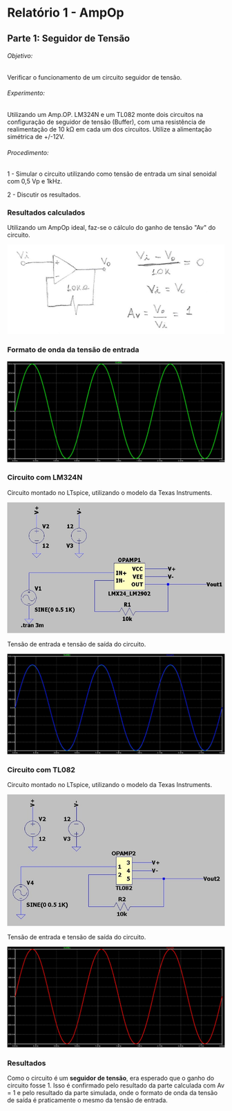 # Relatório 1 - AmpOp

## Parte 1: Seguidor de Tensão

###### Objetivo:

Verificar o funcionamento de um circuito seguidor de tensão.

###### Experimento:

Utilizando um Amp.OP. LM324N e um TL082 monte dois circuitos na configuração de seguidor de tensão (Buffer), com uma resistência de realimentação de 10 kΩ em cada um dos circuitos. Utilize a alimentação simétrica de +/-12V.

###### Procedimento:

1 - Simular o circuito utilizando como tensão de entrada um sinal senoidal com 0,5 Vp e 1kHz.

2 - Discutir os resultados.

### Resultados calculados
Utilizando um AmpOp ideal, faz-se o cálculo do ganho de tensão "Av" do circuito.

![p1conta1](/resources/images/relat1/p1conta.jpg)

### Formato de onda da tensão de entrada
![tensaofonte](/resources/images/relat1/ondafonte.jpg)

### Circuito com LM324N
Circuito montado no LTspice, utilizando o modelo da Texas Instruments.

![Circuito1p1](/resources/images/relat1/p1cir1.jpg)

Tensão de entrada e tensão de saída do circuito.

![p1onda1](/resources/images/relat1/p1onda1.jpg)

### Circuito com TL082
Circuito montado no LTspice, utilizando o modelo da Texas Instruments.

![Circuito2p1](/resources/images/relat1/p1cir2.jpg)

Tensão de entrada e tensão de saída do circuito.

![p1onda2](/resources/images/relat1/p1onda2.jpg)

### Resultados
Como o circuito é um **seguidor de tensão**, era esperado que o ganho do circuito fosse 1. Isso é confirmado pelo resultado da parte calculada com Av = 1 e pelo resultado da parte simulada, onde o formato de onda da tensão de saída é praticamente o mesmo da tensão de entrada.
